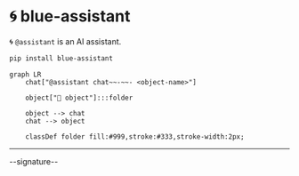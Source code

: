 # 🌀 blue-assistant

🌀 `@assistant` is an AI assistant.

```bash
pip install blue-assistant
```

```mermaid
graph LR
    chat["@assistant chat~~-~~- <object-name>"]

    object["📂 object"]:::folder

    object --> chat
    chat --> object

    classDef folder fill:#999,stroke:#333,stroke-width:2px;
```

---

--signature--